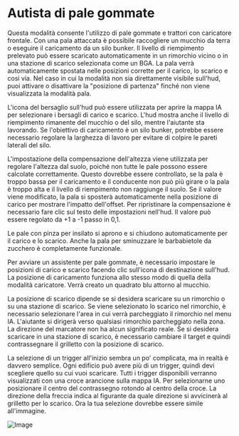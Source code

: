 # Autista di pale gommate


Questa modalità consente l'utilizzo di pale gommate e trattori con caricatore frontale.
Con una pala attaccata è possibile raccogliere un mucchio da terra o eseguire il caricamento da un silo bunker.
Il livello di riempimento prelevato può essere scaricato automaticamente in un rimorchio vicino o in una stazione di scarico selezionata come un BGA.
La pala verrà automaticamente spostata nelle posizioni corrette per il carico, lo scarico e così via.
Nel caso in cui la modalità non sia direttamente visibile sull'hud, puoi attivare o disattivare la "posizione di partenza" finché non viene visualizzata la modalità pala.

L'icona del bersaglio sull'hud può essere utilizzata per aprire la mappa IA per selezionare i bersagli di carico e scarico.
L'hud mostra anche il livello di riempimento rimanente del mucchio o del silo, mentre l'aiutante sta lavorando.
Se l'obiettivo di caricamento è un silo bunker, potrebbe essere necessario regolare la larghezza di lavoro per evitare di colpire le pareti laterali del silo.
      
L'impostazione della compensazione dell'altezza viene utilizzata per regolare l'altezza dal suolo, poiché non tutte le pale possono essere calcolate correttamente.
Questo dovrebbe essere controllato, se la pala è troppo bassa per il caricamento e il conducente non può più girare o la pala è troppo alta e il livello di riempimento non raggiunge il suolo.
Se il valore viene modificato, la pala si sposterà automaticamente nella posizione di carico per mostrare l'impatto dell'offset.
Per ripristinare la compensazione è necessario fare clic sul testo delle impostazioni nell'hud. Il valore può essere regolato da +1 a -1 passo in 0,1.

Le pale con pinza per insilato si aprono e si chiudono automaticamente per il carico e lo scarico.
Anche la pala per sminuzzare le barbabietole da zucchero è completamente funzionale.



Per avviare un assistente per pale gommate, è necessario impostare le posizioni di carico e scarico facendo clic sull'icona di destinazione sull'hud.
La posizione di caricamento funziona allo stesso modo di quella della modalità caricatore. Verrà creato un quadrato blu attorno al mucchio.

La posizione di scarico dipende se si desidera scaricare su un rimorchio o su una stazione di scarico.
Se viene selezionato lo scarico nel rimorchio, è necessario selezionare l'area in cui verrà parcheggiato il rimorchio nel menu IA.
L'aiutante si dirigerà verso qualsiasi rimorchio parcheggiato nella zona. La direzione del marcatore non ha alcun significato reale.
Se si desidera scaricare in una stazione di scarico, è necessario cambiare il target e quindi contrassegnare il grilletto con la posizione di scarico.



La selezione di un trigger all'inizio sembra un po' complicata, ma in realtà è davvero semplice.
Ogni edificio può avere più di un trigger, quindi devi scegliere quello su cui vuoi scaricare.
Tutti i trigger disponibili verranno visualizzati con una croce arancione sulla mappa IA.
Per selezionarne uno posizionare il centro del contrassegno rotondo al centro della croce.
La direzione della freccia indica al figurante da quale direzione si avvicinerà al grilletto per lo scarico.
Ora la tua selezione dovrebbe essere simile all'immagine.


![Image](/home/runner/work/CourseplayHelp/CourseplayHelp/shovelloadertrigger_0_0_830_610.png)

